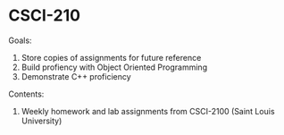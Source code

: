 # CSCI-210

Goals: 
  1) Store copies of assignments for future reference 
  2) Build profiency with Object Oriented Programming 
  3) Demonstrate C++ proficiency 
  
Contents: 
  1) Weekly homework and lab assignments from CSCI-2100 (Saint Louis University) 
  
